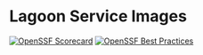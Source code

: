 # Lagoon Service Images

[![OpenSSF Scorecard](https://api.securityscorecards.dev/projects/github.com/uselagoon/lagoon-service-images/badge)](https://securityscorecards.dev/viewer/?uri=github.com/uselagoon/lagoon-service-images)
[![OpenSSF Best Practices](https://www.bestpractices.dev/projects/9616/badge)](https://www.bestpractices.dev/projects/9616)
